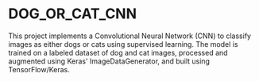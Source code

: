 # DOG_OR_CAT_CNN
This project implements a Convolutional Neural Network (CNN) to classify images as either dogs or cats using supervised learning. The model is trained on a labeled dataset of dog and cat images, processed and augmented using Keras' ImageDataGenerator, and built using TensorFlow/Keras.
